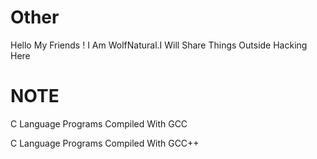 # Other
Hello My Friends ! I Am WolfNatural.I Will Share Things Outside Hacking Here  


# NOTE

C Language Programs Compiled With GCC 

C Language Programs Compiled With GCC++
